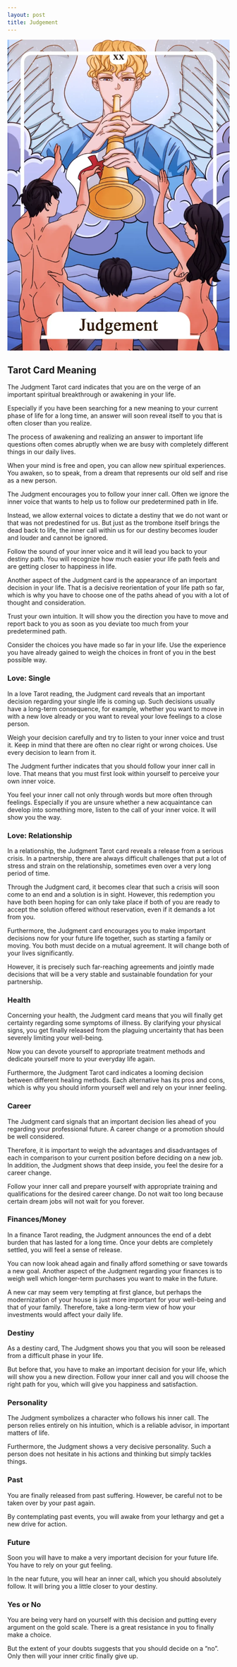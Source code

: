 ```yaml
---
layout: post
title: Judgement
---
```


![](../images/20-Judgement-Tarot-Card-Meaning-732x1024.webp)

## Tarot Card Meaning
The Judgment Tarot card indicates that you are on the verge of an important spiritual breakthrough or awakening in your life.

Especially if you have been searching for a new meaning to your current phase of life for a long time, an answer will soon reveal itself to you that is often closer than you realize.

The process of awakening and realizing an answer to important life questions often comes abruptly when we are busy with completely different things in our daily lives.

When your mind is free and open, you can allow new spiritual experiences. You awaken, so to speak, from a dream that represents our old self and rise as a new person.

The Judgment encourages you to follow your inner call. Often we ignore the inner voice that wants to help us to follow our predetermined path in life.

Instead, we allow external voices to dictate a destiny that we do not want or that was not predestined for us. But just as the trombone itself brings the dead back to life, the inner call within us for our destiny becomes louder and louder and cannot be ignored.

Follow the sound of your inner voice and it will lead you back to your destiny path. You will recognize how much easier your life path feels and are getting closer to happiness in life.

Another aspect of the Judgment card is the appearance of an important decision in your life. That is a decisive reorientation of your life path so far, which is why you have to choose one of the paths ahead of you with a lot of thought and consideration.

Trust your own intuition. It will show you the direction you have to move and report back to you as soon as you deviate too much from your predetermined path.

Consider the choices you have made so far in your life. Use the experience you have already gained to weigh the choices in front of you in the best possible way.


### Love: Single
In a love Tarot reading, the Judgment card reveals that an important decision regarding your single life is coming up. Such decisions usually have a long-term consequence, for example, whether you want to move in with a new love already or you want to reveal your love feelings to a close person.

Weigh your decision carefully and try to listen to your inner voice and trust it. Keep in mind that there are often no clear right or wrong choices. Use every decision to learn from it.

The Judgment further indicates that you should follow your inner call in love. That means that you must first look within yourself to perceive your own inner voice.

You feel your inner call not only through words but more often through feelings. Especially if you are unsure whether a new acquaintance can develop into something more, listen to the call of your inner voice. It will show you the way.

### Love: Relationship
In a relationship, the Judgment Tarot card reveals a release from a serious crisis. In a partnership, there are always difficult challenges that put a lot of stress and strain on the relationship, sometimes even over a very long period of time.

Through the Judgment card, it becomes clear that such a crisis will soon come to an end and a solution is in sight. However, this redemption you have both been hoping for can only take place if both of you are ready to accept the solution offered without reservation, even if it demands a lot from you.

Furthermore, the Judgment card encourages you to make important decisions now for your future life together, such as starting a family or moving. You both must decide on a mutual agreement. It will change both of your lives significantly.

However, it is precisely such far-reaching agreements and jointly made decisions that will be a very stable and sustainable foundation for your partnership.


### Health

Concerning your health, the Judgment card means that you will finally get certainty regarding some symptoms of illness. By clarifying your physical signs, you get finally released from the plaguing uncertainty that has been severely limiting your well-being.

Now you can devote yourself to appropriate treatment methods and dedicate yourself more to your everyday life again.

Furthermore, the Judgment Tarot card indicates a looming decision between different healing methods. Each alternative has its pros and cons, which is why you should inform yourself well and rely on your inner feeling.


### Career

The Judgment card signals that an important decision lies ahead of you regarding your professional future. A career change or a promotion should be well considered.

Therefore, it is important to weigh the advantages and disadvantages of each in comparison to your current position before deciding on a new job. In addition, the Judgment shows that deep inside, you feel the desire for a career change.

Follow your inner call and prepare yourself with appropriate training and qualifications for the desired career change. Do not wait too long because certain dream jobs will not wait for you forever.


### Finances/Money

In a finance Tarot reading, the Judgment announces the end of a debt burden that has lasted for a long time. Once your debts are completely settled, you will feel a sense of release.

You can now look ahead again and finally afford something or save towards a new goal. Another aspect of the Judgment regarding your finances is to weigh well which longer-term purchases you want to make in the future.

A new car may seem very tempting at first glance, but perhaps the modernization of your house is just more important for your well-being and that of your family. Therefore, take a long-term view of how your investments would affect your daily life.


### Destiny 

As a destiny card, The Judgment shows you that you will soon be released from a difficult phase in your life.

But before that, you have to make an important decision for your life, which will show you a new direction. Follow your inner call and you will choose the right path for you, which will give you happiness and satisfaction.


### Personality
The Judgment symbolizes a character who follows his inner call. The person relies entirely on his intuition, which is a reliable advisor, in important matters of life.

Furthermore, the Judgment shows a very decisive personality. Such a person does not hesitate in his actions and thinking but simply tackles things.

### Past
You are finally released from past suffering. However, be careful not to be taken over by your past again.

By contemplating past events, you will awake from your lethargy and get a new drive for action.

### Future
Soon you will have to make a very important decision for your future life. You have to rely on your gut feeling.

In the near future, you will hear an inner call, which you should absolutely follow. It will bring you a little closer to your destiny.

### Yes or No
You are being very hard on yourself with this decision and putting every argument on the gold scale. There is a great resistance in you to finally make a choice.

But the extent of your doubts suggests that you should decide on a “no”. Only then will your inner critic finally give up.

